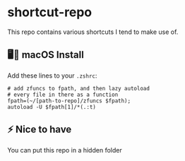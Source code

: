 # shortcut-repo

This repo contains various shortcuts I tend to make use of.

## 🖥🍏 macOS Install
Add these lines to your `.zshrc`:

```
# add zfuncs to fpath, and then lazy autoload
# every file in there as a function
fpath=(~/[path-to-repo]/zfuncs $fpath);
autoload -U $fpath[1]/*(.:t)
```

## ⚡ Nice to have
You can put this repo in a hidden folder
